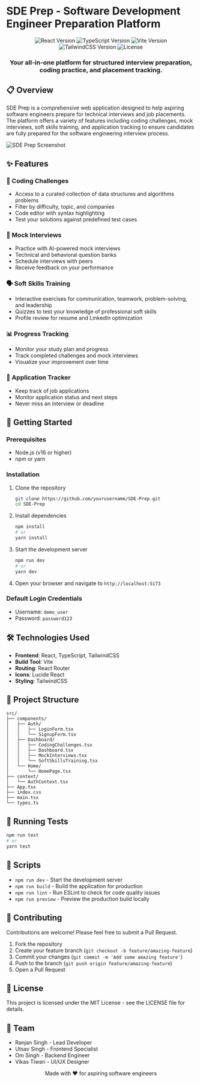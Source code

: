 # SDE Prep - Software Development Engineer Preparation Platform

<div align="center">
  <img src="https://img.shields.io/badge/React-18.3.1-blue" alt="React Version" />
  <img src="https://img.shields.io/badge/TypeScript-5.5.3-blue" alt="TypeScript Version" />
  <img src="https://img.shields.io/badge/Vite-5.4.2-green" alt="Vite Version" />
  <img src="https://img.shields.io/badge/TailwindCSS-3.4.1-blue" alt="TailwindCSS Version" />
  <img src="https://img.shields.io/badge/License-MIT-yellow" alt="License" />
</div>

<div align="center">
  <h3>Your all-in-one platform for structured interview preparation, coding practice, and placement tracking.</h3>
</div>

## 📋 Overview

SDE Prep is a comprehensive web application designed to help aspiring software engineers prepare for technical interviews and job placements. The platform offers a variety of features including coding challenges, mock interviews, soft skills training, and application tracking to ensure candidates are fully prepared for the software engineering interview process.

![SDE Prep Screenshot](https://via.placeholder.com/800x400?text=SDE+Prep+Screenshot)

## ✨ Features

### 🧩 Coding Challenges
- Access to a curated collection of data structures and algorithms problems
- Filter by difficulty, topic, and companies
- Code editor with syntax highlighting
- Test your solutions against predefined test cases

### 🎯 Mock Interviews
- Practice with AI-powered mock interviews
- Technical and behavioral question banks
- Schedule interviews with peers
- Receive feedback on your performance

### 🗣️ Soft Skills Training
- Interactive exercises for communication, teamwork, problem-solving, and leadership
- Quizzes to test your knowledge of professional soft skills
- Profile review for resume and LinkedIn optimization

### 📊 Progress Tracking
- Monitor your study plan and progress
- Track completed challenges and mock interviews
- Visualize your improvement over time

### 📝 Application Tracker
- Keep track of job applications
- Monitor application status and next steps
- Never miss an interview or deadline

## 🚀 Getting Started

### Prerequisites

- Node.js (v16 or higher)
- npm or yarn

### Installation

1. Clone the repository
   ```bash
   git clone https://github.com/yourusername/SDE-Prep.git
   cd SDE-Prep
   ```

2. Install dependencies
   ```bash
   npm install
   # or
   yarn install
   ```

3. Start the development server
   ```bash
   npm run dev
   # or
   yarn dev
   ```

4. Open your browser and navigate to `http://localhost:5173`

### Default Login Credentials

- Username: `demo_user`
- Password: `password123`

## 🛠️ Technologies Used

- **Frontend**: React, TypeScript, TailwindCSS
- **Build Tool**: Vite
- **Routing**: React Router
- **Icons**: Lucide React
- **Styling**: TailwindCSS

## 📁 Project Structure

```
src/
├── components/
│   ├── Auth/
│   │   ├── LoginForm.tsx
│   │   └── SignupForm.tsx
│   ├── Dashboard/
│   │   ├── CodingChallenges.tsx
│   │   ├── Dashboard.tsx
│   │   ├── MockInterviews.tsx
│   │   └── SoftSkillsTraining.tsx
│   └── Home/
│       └── HomePage.tsx
├── context/
│   └── AuthContext.tsx
├── App.tsx
├── index.css
├── main.tsx
└── types.ts
```

## 🧪 Running Tests

```bash
npm run test
# or
yarn test
```

## 🔧 Scripts

- `npm run dev` - Start the development server
- `npm run build` - Build the application for production
- `npm run lint` - Run ESLint to check for code quality issues
- `npm run preview` - Preview the production build locally

## 🤝 Contributing

Contributions are welcome! Please feel free to submit a Pull Request.

1. Fork the repository
2. Create your feature branch (`git checkout -b feature/amazing-feature`)
3. Commit your changes (`git commit -m 'Add some amazing feature'`)
4. Push to the branch (`git push origin feature/amazing-feature`)
5. Open a Pull Request

## 📄 License

This project is licensed under the MIT License - see the LICENSE file for details.

## 👥 Team

- Ranjan Singh - Lead Developer
- Utsav Singh - Frontend Specialist
- Om Singh - Backend Engineer
- Vikas Tiwari - UI/UX Designer



<div align="center">
  <p>Made with ❤️ for aspiring software engineers</p>
</div>
